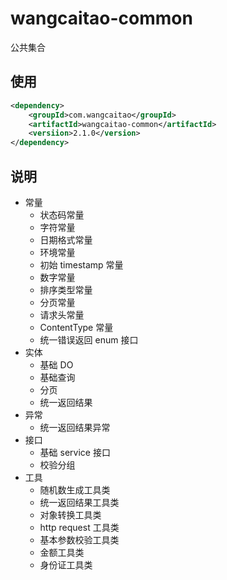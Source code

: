 # wangcaitao-common

公共集合

## 使用

```xml
<dependency>
    <groupId>com.wangcaitao</groupId>
    <artifactId>wangcaitao-common</artifactId>
    <versiion>2.1.0</version>
</dependency>
```

## 说明

* 常量
  * 状态码常量
  * 字符常量
  * 日期格式常量
  * 环境常量
  * 初始 timestamp 常量
  * 数字常量
  * 排序类型常量
  * 分页常量
  * 请求头常量
  * ContentType 常量
  * 统一错误返回 enum 接口
* 实体
  * 基础 DO
  * 基础查询
  * 分页
  * 统一返回结果
* 异常
  * 统一返回结果异常
* 接口
  * 基础 service 接口
  * 校验分组
* 工具
  * 随机数生成工具类
  * 统一返回结果工具类
  * 对象转换工具类
  * http request 工具类
  * 基本参数校验工具类
  * 金额工具类
  * 身份证工具类
